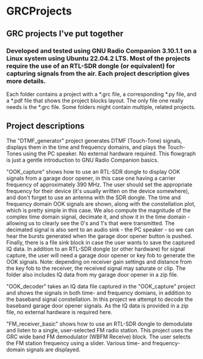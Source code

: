 # GRCProjects

## GRC projects I've put together
### Developed and tested using GNU Radio Companion 3.10.1.1 on a Linux system using Ubuntu 22.04.2 LTS.  Most of the projects require the use of an RTL-SDR dongle (or equivalent) for capturing signals from the air.  Each project description gives more details. 

Each folder contains a project with a *.grc file, a corresponding *.py file, and a *.pdf file that shows the project blocks layout. The only file one really needs is the *.grc file. Some folders might contain multiple, related projects.  


## Project descriptions
The "DTMF_generator" project generates DTMF (Touch-Tone) signals, displays them in the time and frequency domains, and plays the Touch-Tones using the PC speaker. No external hardware required. This flowgraph is just a gentle introduction to GNU Radio Companion basics.

"OOK_capture" shows how to use an RTL-SDR dongle to display OOK signals from a garage door opener, in this case one having a carrier frequency of approximately 390 MHz. The user should set the appropriate frequency for their device (it's usually written on the device somewhere), and don't forget to use an antenna with the SDR dongle. The time and frequency domain OOK signals are shown, along with the constellation plot, which is pretty simple in this case. We also compute the magnitude of the complex time domain signal, decimate it, and show it in the time domain - allowing us to clearly see the 0's and 1's that were transmitted. The decimated signal is also sent to an audio sink - the PC speaker - so we can hear the bursts generated when the garage door opener button is pushed.  Finally, there is a file sink block in case the user wants to save the captured IQ data. In addition to an RTL-SDR dongle (or other hardware) for signal capture, the user will need a garage door opener or key fob to generate the OOK signals. Note: depending on receiver gain settings and distance from the key fob to the receiver, the received signal may saturate or clip. The folder also includes IQ data from my garage door opener in a zip file.  

"OOK_decoder" takes an IQ data file captured in the "OOK_capture" project and shows the signals in both time- and frequency domians, in addition to the baseband signal constellation.  In this project we attempt to decode the baseband garage door opener signals.  As the IQ data is provided in a zip file, no external hardware is required here.  

"FM_receiver_basic" shows how to use an RTL-SDR dongle to demodulate and listen to a single, user-selected FM radio station.  This project uses the GRC wide band FM demodulator (WBFM Receive) block.  The user selects the FM station frequency using a slider.  Various time- and frequency-domain signals are displayed. 
